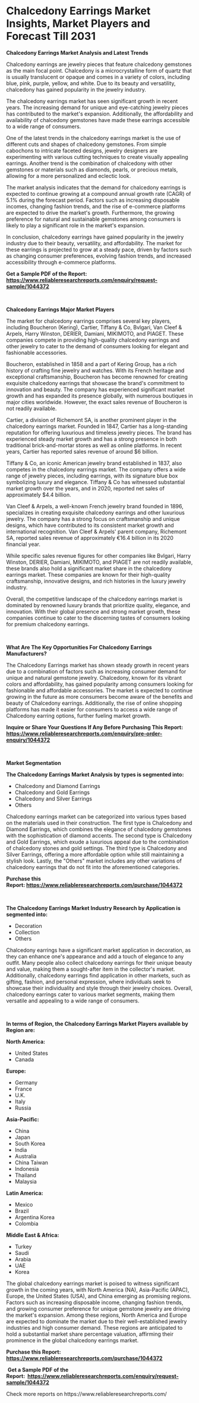 <p><h1>Chalcedony Earrings Market Insights, Market Players and Forecast Till 2031</h1></p><p><strong>Chalcedony Earrings Market Analysis and Latest Trends</strong></p>
<p><p>Chalcedony earrings are jewelry pieces that feature chalcedony gemstones as the main focal point. Chalcedony is a microcrystalline form of quartz that is usually translucent or opaque and comes in a variety of colors, including blue, pink, purple, yellow, and white. Due to its beauty and versatility, chalcedony has gained popularity in the jewelry industry.</p><p>The chalcedony earrings market has seen significant growth in recent years. The increasing demand for unique and eye-catching jewelry pieces has contributed to the market's expansion. Additionally, the affordability and availability of chalcedony gemstones have made these earrings accessible to a wide range of consumers.</p><p>One of the latest trends in the chalcedony earrings market is the use of different cuts and shapes of chalcedony gemstones. From simple cabochons to intricate faceted designs, jewelry designers are experimenting with various cutting techniques to create visually appealing earrings. Another trend is the combination of chalcedony with other gemstones or materials such as diamonds, pearls, or precious metals, allowing for a more personalized and eclectic look.</p><p>The market analysis indicates that the demand for chalcedony earrings is expected to continue growing at a compound annual growth rate (CAGR) of 5.1% during the forecast period. Factors such as increasing disposable incomes, changing fashion trends, and the rise of e-commerce platforms are expected to drive the market's growth. Furthermore, the growing preference for natural and sustainable gemstones among consumers is likely to play a significant role in the market's expansion.</p><p>In conclusion, chalcedony earrings have gained popularity in the jewelry industry due to their beauty, versatility, and affordability. The market for these earrings is projected to grow at a steady pace, driven by factors such as changing consumer preferences, evolving fashion trends, and increased accessibility through e-commerce platforms.</p></p>
<p><strong>Get a Sample PDF of the Report:&nbsp; <a href="https://www.reliableresearchreports.com/enquiry/request-sample/1044372">https://www.reliableresearchreports.com/enquiry/request-sample/1044372</a></strong></p>
<p>&nbsp;</p>
<p><strong>Chalcedony Earrings Major Market Players</strong></p>
<p><p>The market for chalcedony earrings comprises several key players, including Boucheron (Kering), Cartier, Tiffany & Co, Bvlgari, Van Cleef & Arpels, Harry Winston, DERIER, Damiani, MIKIMOTO, and PIAGET. These companies compete in providing high-quality chalcedony earrings and other jewelry to cater to the demand of consumers looking for elegant and fashionable accessories.</p><p>Boucheron, established in 1858 and a part of Kering Group, has a rich history of crafting fine jewelry and watches. With its French heritage and exceptional craftsmanship, Boucheron has become renowned for creating exquisite chalcedony earrings that showcase the brand's commitment to innovation and beauty. The company has experienced significant market growth and has expanded its presence globally, with numerous boutiques in major cities worldwide. However, the exact sales revenue of Boucheron is not readily available.</p><p>Cartier, a division of Richemont SA, is another prominent player in the chalcedony earrings market. Founded in 1847, Cartier has a long-standing reputation for offering luxurious and timeless jewelry pieces. The brand has experienced steady market growth and has a strong presence in both traditional brick-and-mortar stores as well as online platforms. In recent years, Cartier has reported sales revenue of around $6 billion.</p><p>Tiffany & Co, an iconic American jewelry brand established in 1837, also competes in the chalcedony earrings market. The company offers a wide range of jewelry pieces, including earrings, with its signature blue box symbolizing luxury and elegance. Tiffany & Co has witnessed substantial market growth over the years, and in 2020, reported net sales of approximately $4.4 billion.</p><p>Van Cleef & Arpels, a well-known French jewelry brand founded in 1896, specializes in creating exquisite chalcedony earrings and other luxurious jewelry. The company has a strong focus on craftsmanship and unique designs, which have contributed to its consistent market growth and international recognition. Van Cleef & Arpels' parent company, Richemont SA, reported sales revenue of approximately €16.4 billion in its 2020 financial year.</p><p>While specific sales revenue figures for other companies like Bvlgari, Harry Winston, DERIER, Damiani, MIKIMOTO, and PIAGET are not readily available, these brands also hold a significant market share in the chalcedony earrings market. These companies are known for their high-quality craftsmanship, innovative designs, and rich histories in the luxury jewelry industry.</p><p>Overall, the competitive landscape of the chalcedony earrings market is dominated by renowned luxury brands that prioritize quality, elegance, and innovation. With their global presence and strong market growth, these companies continue to cater to the discerning tastes of consumers looking for premium chalcedony earrings.</p></p>
<p>&nbsp;</p>
<p><strong>What Are The Key Opportunities For Chalcedony Earrings Manufacturers?</strong></p>
<p><p>The Chalcedony Earrings market has shown steady growth in recent years due to a combination of factors such as increasing consumer demand for unique and natural gemstone jewelry. Chalcedony, known for its vibrant colors and affordability, has gained popularity among consumers looking for fashionable and affordable accessories. The market is expected to continue growing in the future as more consumers become aware of the benefits and beauty of Chalcedony earrings. Additionally, the rise of online shopping platforms has made it easier for consumers to access a wide range of Chalcedony earring options, further fueling market growth.</p></p>
<p><strong>Inquire or Share Your Questions If Any Before Purchasing This Report: <a href="https://www.reliableresearchreports.com/enquiry/pre-order-enquiry/1044372">https://www.reliableresearchreports.com/enquiry/pre-order-enquiry/1044372</a></strong></p>
<p>&nbsp;</p>
<p><strong>Market Segmentation</strong></p>
<p><strong>The Chalcedony Earrings Market Analysis by types is segmented into:</strong></p>
<p><ul><li>Chalcedony and Diamond Earrings</li><li>Chalcedony and Gold Earrings</li><li>Chalcedony and Silver Earrings</li><li>Others</li></ul></p>
<p><p>Chalcedony earrings market can be categorized into various types based on the materials used in their construction. The first type is Chalcedony and Diamond Earrings, which combines the elegance of chalcedony gemstones with the sophistication of diamond accents. The second type is Chalcedony and Gold Earrings, which exude a luxurious appeal due to the combination of chalcedony stones and gold settings. The third type is Chalcedony and Silver Earrings, offering a more affordable option while still maintaining a stylish look. Lastly, the "Others" market includes any other variations of chalcedony earrings that do not fit into the aforementioned categories.</p></p>
<p><strong>Purchase this Report:&nbsp;<a href="https://www.reliableresearchreports.com/purchase/1044372">https://www.reliableresearchreports.com/purchase/1044372</a></strong></p>
<p>&nbsp;</p>
<p><strong>The Chalcedony Earrings Market Industry Research by Application is segmented into:</strong></p>
<p><ul><li>Decoration</li><li>Collection</li><li>Others</li></ul></p>
<p><p>Chalcedony earrings have a significant market application in decoration, as they can enhance one's appearance and add a touch of elegance to any outfit. Many people also collect chalcedony earrings for their unique beauty and value, making them a sought-after item in the collector's market. Additionally, chalcedony earrings find application in other markets, such as gifting, fashion, and personal expression, where individuals seek to showcase their individuality and style through their jewelry choices. Overall, chalcedony earrings cater to various market segments, making them versatile and appealing to a wide range of consumers.</p></p>
<p>&nbsp;</p>
<p><strong>In terms of Region, the Chalcedony Earrings Market Players available by Region are:</strong></p>
<p>
    <p> <strong> North America: </strong>
        <ul>
            <li>United States</li>
            <li>Canada</li>
        </ul>
        </p> 
    <p> <strong> Europe: </strong>
        <ul>
            <li>Germany</li>
            <li>France</li>
            <li>U.K.</li>
            <li>Italy</li>
            <li>Russia</li>
        </ul>
        </p> 
    <p> <strong> Asia-Pacific: </strong>
        <ul>
            <li>China</li>
            <li>Japan</li>
            <li>South Korea</li>
            <li>India</li>
            <li>Australia</li>
            <li>China Taiwan</li>
            <li>Indonesia</li>
            <li>Thailand</li>
            <li>Malaysia</li>
        </ul>
        </p> 
    <p> <strong> Latin America: </strong>
        <ul>
            <li>Mexico</li>
            <li>Brazil</li>
            <li>Argentina Korea</li>
            <li>Colombia</li>
        </ul>
        </p> 
    <p> <strong> Middle East & Africa: </strong>
        <ul>
            <li>Turkey</li>
            <li>Saudi</li>
            <li>Arabia</li>
            <li>UAE</li>
            <li>Korea</li>
        </ul>
    </p>
    </p>
<p><p>The global chalcedony earrings market is poised to witness significant growth in the coming years, with North America (NA), Asia-Pacific (APAC), Europe, the United States (USA), and China emerging as promising regions. Factors such as increasing disposable income, changing fashion trends, and growing consumer preference for unique gemstone jewelry are driving the market's expansion. Among these regions, North America and Europe are expected to dominate the market due to their well-established jewelry industries and high consumer demand. These regions are anticipated to hold a substantial market share percentage valuation, affirming their prominence in the global chalcedony earrings market.</p></p>
<p><strong>Purchase this Report: <a href="https://www.reliableresearchreports.com/purchase/1044372">https://www.reliableresearchreports.com/purchase/1044372</a></strong></p>
<p>&nbsp;<strong>Get a Sample PDF of the Report:&nbsp;&nbsp;<a href="https://www.reliableresearchreports.com/enquiry/request-sample/1044372">https://www.reliableresearchreports.com/enquiry/request-sample/1044372</a></strong></p>
<p><strong></strong></p>
<p>Check more reports on https://www.reliableresearchreports.com/</p>